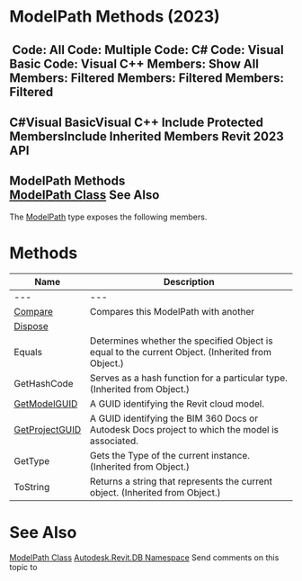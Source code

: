 # ModelPath Methods (2023)

﻿
 Code: All Code: Multiple Code: C# Code: Visual Basic Code: Visual C++  Members: Show All Members: Filtered Members: Filtered Members: Filtered   
---  
C#Visual BasicVisual C++
Include Protected MembersInclude Inherited Members
Revit 2023 API  
---  
ModelPath Methods  
[ModelPath Class](40a84c72-e4b8-72ac-2f71-3216c66a11b3.md "ModelPath Class") See Also  
---  
The [ModelPath](40a84c72-e4b8-72ac-2f71-3216c66a11b3.md "ModelPath Class") type exposes the following members.
# Methods
| Name | Description |
| --- | --- |
| --- | --- | --- |
| [Compare](124239c3-5494-a3eb-fa80-6b6503f1a08a.md "Compare Method") | Compares this ModelPath with another |
| [Dispose](3d01a5ed-3c9f-fde4-4899-5a6ef76f7199.md "Dispose Method") |
| Equals | Determines whether the specified Object is equal to the current Object. (Inherited from Object.) |
| GetHashCode | Serves as a hash function for a particular type.  (Inherited from Object.) |
| [GetModelGUID](e28d439d-1399-8a88-7345-109252fb68e6.md "GetModelGUID Method") | A GUID identifying the Revit cloud model. |
| [GetProjectGUID](81e80465-626a-5659-5383-25fef813c270.md "GetProjectGUID Method") | A GUID identifying the BIM 360 Docs or Autodesk Docs project to which the model is associated. |
| GetType | Gets the Type of the current instance. (Inherited from Object.) |
| ToString | Returns a string that represents the current object. (Inherited from Object.) |

# See Also
[ModelPath Class](40a84c72-e4b8-72ac-2f71-3216c66a11b3.md "ModelPath Class")
[Autodesk.Revit.DB Namespace](87546ba7-461b-c646-cbb1-2cb8f5bff8b2.md "Autodesk.Revit.DB Namespace")
Send comments on this topic to 
